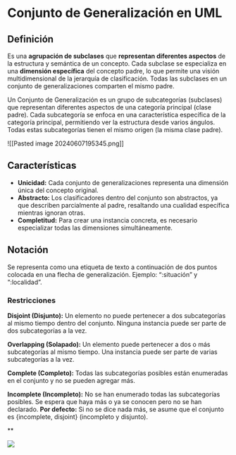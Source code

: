 # Conjunto de Generalización en UML

## Definición

Es una **agrupación de subclases** que **representan diferentes aspectos** de la estructura y semántica de un concepto. Cada subclase se especializa en una **dimensión específica** del concepto padre, lo que permite una visión multidimensional de la jerarquía de clasificación. Todas las subclases en un conjunto de generalizaciones comparten el mismo padre.

Un Conjunto de Generalización es un grupo de subcategorías (subclases) que representan diferentes aspectos de una categoría principal (clase padre). Cada subcategoría se enfoca en una característica específica de la categoría principal, permitiendo ver la estructura desde varios ángulos. Todas estas subcategorías tienen el mismo origen (la misma clase padre).

![[Pasted image 20240607195345.png]]
## Características

- **Unicidad:** Cada conjunto de generalizaciones representa una dimensión única del concepto original.
- **Abstracto:** Los clasificadores dentro del conjunto son abstractos, ya que describen parcialmente al padre, resaltando una cualidad específica mientras ignoran otras.
- **Completitud:** Para crear una instancia concreta, es necesario especializar todas las dimensiones simultáneamente.

## Notación
Se representa como una etiqueta de texto a continuación de dos puntos colocada en una flecha de generalización. Ejemplo: “:situación” y “:localidad”.

### Restricciones

**Disjoint (Disjunto):** Un elemento no puede pertenecer a dos subcategorías al mismo tiempo dentro del conjunto. Ninguna instancia puede ser parte de dos subcategorías a la vez. 

**Overlapping (Solapado):** Un elemento puede pertenecer a dos o más subcategorías al mismo tiempo. Una instancia puede ser parte de varias subcategorías a la vez. 

**Complete (Completo):** Todas las subcategorías posibles están enumeradas en el conjunto y no se pueden agregar más. 

**Incomplete (Incompleto):** No se han enumerado todas las subcategorías posibles. Se espera que haya más o ya se conocen pero no se han declarado. **Por defecto:** Si no se dice nada más, se asume que el conjunto es {incomplete, disjoint} (incompleto y disjunto).

**

![](https://lh7-us.googleusercontent.com/docsz/AD_4nXfI-jXN1AZ6EydviMFDmeX118umTyT3MPSmDhIkdqfGX99s_IQxDKMoM9vmj_ivdBLqSyx9W6FULEIO2bRha1DiXjKcyQIYeo8XUoCzjE59ly-3OOaIaFwTZX6lS2OMcSvwIdI_Sn9-kkdLEgGr_PVOvNfI?key=eC-A4tU6YurBdRY8QSa-gA)
